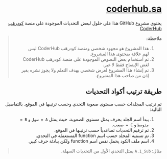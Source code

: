 <div dir="rtl">

# [coderhub.sa](coderhub.sa)
يحتوي مشروع GitHub هذا على حلول لبعض التحديات الموجودة على منصة [كودرهَب CoderHub](coderhub.sa)

> **ملاحظة:**
>
> 1. هذا المشروع هو مجهود شخصي ومنصة كودرهَب CoderHub ليس لهم علاقة بمحتوى هذا المشروع.
> 2. تم استخدام بعض النصوص الموجودة على منصة كودرهَب CoderHub لغض الإيضاح فقط لا غير.
> 3. تم إنشاء هذا المشروع لغرض شخصي بهدف التعلم ولا يجوز نشره بغير إذن من صاحب هذا المشروع.

## طريقة  ترتيب أكواد التحديات

تم ترتيب  المجلدات حسب مستوى صعوبة التحدي وحسب ترتيبها في الموقع. بالتفاصيل التالية:

1. يبدأ اسم الجلد بحرف يمثل مستوى الصعوبة، حيث يمثل `A = سهل` و `B = متوسط` و `C = `صعب.
2. تم ترقيم التحديات تصاعدياً حسب ترتيبها في الموقع.
3. تم تسمية المجلد حسب اسم function المستعملة في التحدي.
4. اسم ملف الكود يحمل نفس اسم function ولكن ببادئة حرف كبير.

> مثال: `A.1_Sub` يمثل التحدي الأول من التحديات السهلة.

</div>
